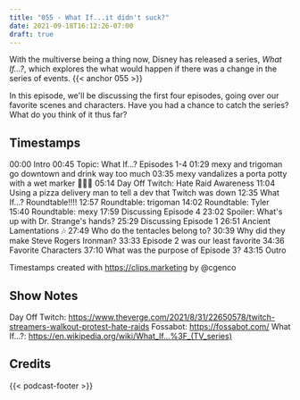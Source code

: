 ```yaml
---
title: "055 - What If...it didn't suck?"
date: 2021-09-18T16:12:26-07:00
draft: true
---
```

With the multiverse being a thing now, Disney has released a series, _What If...?_, which explores the what would happen if there was a change in the series of events.
{{< anchor 055 >}}
<!--more-->
In this episode, we'll be discussing the first four episodes, going over our favorite scenes and characters. Have you had a chance to catch the series? What do you think of it thus far?

## Timestamps
00:00 Intro
00:45 Topic: What If...? Episodes 1-4
01:29 mexy and trigoman go downtown and drink way too much
03:35 mexy vandalizes a porta potty with a wet marker 🤮🤮🤮
05:14 Day Off Twitch: Hate Raid Awareness
11:04 Using a pizza delivery man to tell a dev that Twitch was down
12:35 What If...? Roundtable!!!!
12:57 Roundtable: trigoman
14:02 Roundtable: Tyler
15:40 Roundtable: mexy
17:59 Discussing Episode 4
23:02 Spoiler: What's up with Dr. Strange's hands?
25:29 Discussing Episode 1
26:51 Ancient Lamentations 🎶
27:49 Who do the tentacles belong to?
30:39 Why did they make Steve Rogers Ironman?
33:33 Episode 2 was our least favorite
34:36 Favorite Characters
37:10 What was the purpose of Episode 3?
43:15 Outro

Timestamps created with https://clips.marketing by @cgenco

## Show Notes
Day Off Twitch: https://www.theverge.com/2021/8/31/22650578/twitch-streamers-walkout-protest-hate-raids
Fossabot: https://fossabot.com/
What If...?: https://en.wikipedia.org/wiki/What_If...%3F_(TV_series)

## Credits
{{< podcast-footer >}}
